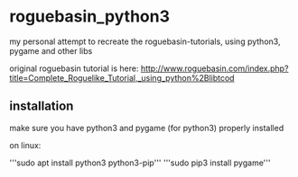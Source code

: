 # roguebasin_python3
my personal attempt to recreate the roguebasin-tutorials, using python3, pygame and other libs

original roguebasin tutorial is here:
http://www.roguebasin.com/index.php?title=Complete_Roguelike_Tutorial,_using_python%2Blibtcod

## installation

make sure you have python3 and pygame (for python3) properly installed

on linux:

'''sudo apt install python3 python3-pip'''
'''sudo pip3 install pygame'''
